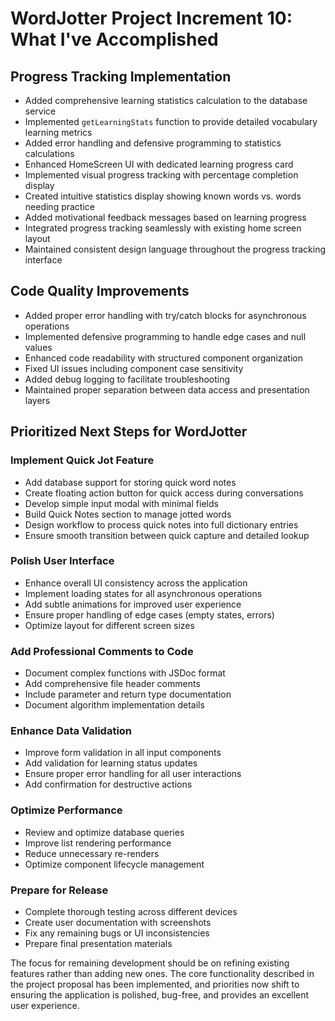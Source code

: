 # WordJotter Project Increment 10: What I've Accomplished

## Progress Tracking Implementation

- Added comprehensive learning statistics calculation to the database service
- Implemented `getLearningStats` function to provide detailed vocabulary learning metrics
- Added error handling and defensive programming to statistics calculations
- Enhanced HomeScreen UI with dedicated learning progress card
- Implemented visual progress tracking with percentage completion display
- Created intuitive statistics display showing known words vs. words needing practice
- Added motivational feedback messages based on learning progress
- Integrated progress tracking seamlessly with existing home screen layout
- Maintained consistent design language throughout the progress tracking interface

## Code Quality Improvements

- Added proper error handling with try/catch blocks for asynchronous operations
- Implemented defensive programming to handle edge cases and null values
- Enhanced code readability with structured component organization
- Fixed UI issues including component case sensitivity
- Added debug logging to facilitate troubleshooting
- Maintained proper separation between data access and presentation layers

## Prioritized Next Steps for WordJotter

### Implement Quick Jot Feature

- Add database support for storing quick word notes
- Create floating action button for quick access during conversations
- Develop simple input modal with minimal fields
- Build Quick Notes section to manage jotted words
- Design workflow to process quick notes into full dictionary entries
- Ensure smooth transition between quick capture and detailed lookup

### Polish User Interface

- Enhance overall UI consistency across the application
- Implement loading states for all asynchronous operations
- Add subtle animations for improved user experience
- Ensure proper handling of edge cases (empty states, errors)
- Optimize layout for different screen sizes

### Add Professional Comments to Code

- Document complex functions with JSDoc format
- Add comprehensive file header comments
- Include parameter and return type documentation
- Document algorithm implementation details

### Enhance Data Validation

- Improve form validation in all input components
- Add validation for learning status updates
- Ensure proper error handling for all user interactions
- Add confirmation for destructive actions

### Optimize Performance

- Review and optimize database queries
- Improve list rendering performance
- Reduce unnecessary re-renders
- Optimize component lifecycle management

### Prepare for Release

- Complete thorough testing across different devices
- Create user documentation with screenshots
- Fix any remaining bugs or UI inconsistencies
- Prepare final presentation materials

The focus for remaining development should be on refining existing features rather than adding new ones. The core functionality described in the project proposal has been implemented, and priorities now shift to ensuring the application is polished, bug-free, and provides an excellent user experience.
